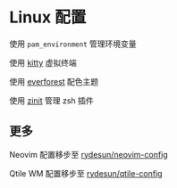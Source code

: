 # Linux 配置

使用 `pam_environment` 管理环境变量

使用 [kitty](https://sw.kovidgoyal.net/kitty/) 虚拟终端

使用 [everforest](https://github.com/sainnhe/everforest) 配色主题

使用 [zinit](https://github.com/zdharma-continuum/zinit) 管理 zsh 插件

## 更多

Neovim 配置移步至
[rydesun/neovim-config](https://github.com/rydesun/neovim-config)

Qtile WM 配置移步至
[rydesun/qtile-config](https://github.com/rydesun/qtile-config)
